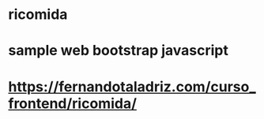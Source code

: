 # ricomida

# sample web bootstrap javascript

# https://fernandotaladriz.com/curso_frontend/ricomida/